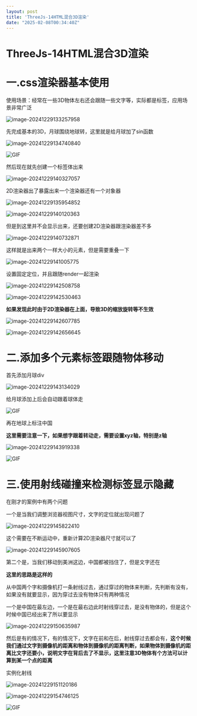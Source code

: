```yaml
---
layout: post
title: 'ThreeJs-14HTML混合3D渲染'
date: "2025-02-08T00:34:40Z"
---
```

ThreeJs-14HTML混合3D渲染
====================

一.css渲染器基本使用
============

使用场景：经常在一些3D物体左右还会跟随一些文字等，实际都是标签，应用场景非常广泛

![image-20241229133257958](https://img2023.cnblogs.com/blog/2680817/202502/2680817-20250207154940695-1758230438.png)

先完成基本的3D，月球围绕地球转，这里就是给月球加了sin函数

![image-20241229134740840](https://img2023.cnblogs.com/blog/2680817/202502/2680817-20250207154940381-1581302638.png)

![GIF](https://img2023.cnblogs.com/blog/2680817/202502/2680817-20250207154940056-1672010008.gif)

然后现在就先创建一个标签体出来

![image-20241229140327057](https://img2023.cnblogs.com/blog/2680817/202502/2680817-20250207154939666-2081149661.png)

2D渲染器出了暴露出来一个渲染器还有一个对象器

![image-20241229135954852](https://img2023.cnblogs.com/blog/2680817/202502/2680817-20250207154939351-92818396.png)

![image-20241229140120363](https://img2023.cnblogs.com/blog/2680817/202502/2680817-20250207154939003-1707199516.png)

但是到这里并不会显示出来，还要创建2D渲染器跟渲染器差不多

![image-20241229140732871](https://img2023.cnblogs.com/blog/2680817/202502/2680817-20250207154938703-1896457920.png)

这样就是出来两个一样大小的元素，但是需要重叠一下

![image-20241229141005775](https://img2023.cnblogs.com/blog/2680817/202502/2680817-20250207154938350-862731934.png)

设置固定定位，并且跟随render一起渲染

![image-20241229142508758](https://img2023.cnblogs.com/blog/2680817/202502/2680817-20250207154938033-176419256.png)

![image-20241229142530463](https://img2023.cnblogs.com/blog/2680817/202502/2680817-20250207154937755-582748768.png)

**如果发现此时由于2D渲染器在上面，导致3D的缩放旋转等不生效**

![image-20241229142607785](https://img2023.cnblogs.com/blog/2680817/202502/2680817-20250207154937443-10021579.png)

![image-20241229142656645](https://img2023.cnblogs.com/blog/2680817/202502/2680817-20250207154937194-1083563656.png)

二.添加多个元素标签跟随物体移动
================

首先添加月球div

![image-20241229143134029](https://img2023.cnblogs.com/blog/2680817/202502/2680817-20250207154936879-1555218332.png)

给月球添加上后会自动跟着球体走

![GIF](https://img2023.cnblogs.com/blog/2680817/202502/2680817-20250207154936587-1975588026.gif)

再在地球上标注中国

**这里需要注意一下，如果想字跟着转动走，需要设置xyz轴，特别是z轴**

![image-20241229143919338](https://img2023.cnblogs.com/blog/2680817/202502/2680817-20250207154936257-1653584531.png)

![GIF](https://img2023.cnblogs.com/blog/2680817/202502/2680817-20250207154935836-1884961475.gif)

三.使用射线碰撞来检测标签显示隐藏
=================

在刚才的案例中有两个问题

一个是当我们调整浏览器视图尺寸，文字的定位就出现问题了

![image-20241229145822410](https://img2023.cnblogs.com/blog/2680817/202502/2680817-20250207154935289-1293439022.png)

这个需要在不断运动中，重新计算2D渲染器尺寸就可以了

![image-20241229145907605](https://img2023.cnblogs.com/blog/2680817/202502/2680817-20250207154934979-197245966.png)

第二个是，当我们移动到美洲这边，中国都被挡住了，但是文字还在

**这里的思路是这样的**

从中国两个字和摄像机打一条射线过去，通过穿过的物体来判断，先判断有没有，如果没有就要显示，因为穿过去没有物体只有两种情况

一个是中国在最左边，一个是在最右边此时射线穿过去，是没有物体的，但是这个时候中国已经出来了所以要显示

![image-20241229150635987](https://img2023.cnblogs.com/blog/2680817/202502/2680817-20250207154934698-539957321.png)

然后是有的情况下，有的情况下，文字在前和在后，射线穿过去都会有，**这个时候我们通过文字到摄像机的距离和物体到摄像机的距离判断，如果物体到摄像机的距离比文字还要小，说明文字在背后去了不显示，这里注意3D物体有个方法可以计算到某一个点的距离**

实例化射线

![image-20241229151120186](https://img2023.cnblogs.com/blog/2680817/202502/2680817-20250207154934393-2010573040.png)

![image-20241229154746125](https://img2023.cnblogs.com/blog/2680817/202502/2680817-20250207154934090-1049783618.png)

![GIF](https://img2023.cnblogs.com/blog/2680817/202502/2680817-20250207154933548-1534835142.gif)